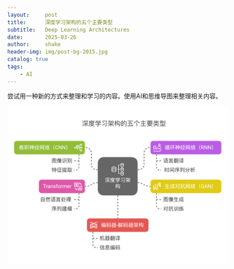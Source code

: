 ```yaml
---
layout:     post
title:      深度学习架构的五个主要类型
subtitle:   Deep Learning Architectures
date:       2025-03-26
author:     shake
header-img: img/post-bg-2015.jpg
catalog: true
tags:
    - AI
---
```


尝试用一种新的方式来整理和学习的内容。使用AI和思维导图来整理相关内容。

![Deep Learning Architectures](/img/2025/mar/deep1.png "deepDeep Learning Architectures")

